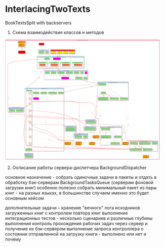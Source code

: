 # InterlacingTwoTexts
BookTextsSplit with backservers

1. Схема взаимодействия классов и методов 

![BackgroundDispatcher_Structure_v-03](https://github.com/YUGCHR/InterlacingTwoTexts/blob/continuation-invisible-embedded-integration-test/BackgroundDispatcher/Diagrams/out_BackgroundDispatcher_Structure/BackgroundDispatcher_Structure_v-031.png)

2. Оописание работы сервера-диспетчера BackgroundDispatcher

основное назначение - собрать одиночные задачи в пакеты и отдать в обработку бэк-серверам BackgroundTasksQueue (серверам фоновой загрузки книг)
особенно полезно собрать минимальный пакет из пары книг - на разных языках, в большинстве случаем именно это будет основным кейсом

дополнительные задачи - 
хранение "вечного" лога исходников загруженных книг с контролем повтора книг
выполнение интеграционных тестов - несколько сценариев и различные глубины выполнения
контроль прохождения рабочих задач через сервер и получение их бэк-сервером
выполнение запроса контроллера о состоянии отправленной на загрузку книги - выполнено или нет и почему
